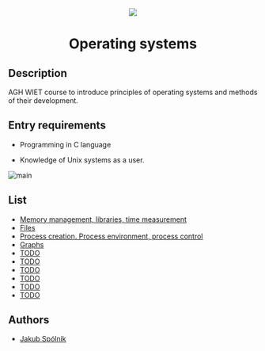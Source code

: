 <div align="center"><img src="assets/baner.webm"></div>
<h1 align="center">Operating systems</h1>


## Description

AGH WIET course to introduce principles of operating systems and methods of their development.

## Entry requirements

- Programming in C language

- Knowledge of Unix systems as a user.

![main](https://img.shields.io/badge/C-00599C?style=for-the-badge&logo=c&logoColor=white)

## List

* [Memory management, libraries, time measurement](lab_1)
* [Files](lab_2)
* [Process creation. Process environment, process control](lab_3)
* [Graphs](lab_4)
* [TODO](lab_5)
* [TODO](lab_6)
* [TODO](lab_7)
* [TODO](lab_8)
* [TODO](lab_9)
* [TODO](lab_10)

## Authors

- [Jakub Spólnik](https://github.com/lawos98)